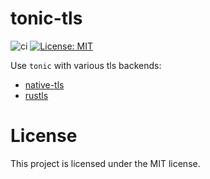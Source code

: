 # tonic-tls
![ci](https://github.com/youyuanwu/tonic-tls/actions/workflows/CI.yml/badge.svg)
[![License: MIT](https://img.shields.io/badge/License-MIT-yellow.svg)](https://raw.githubusercontent.com/youyuanwu/tonic-tls/main/LICENSE)

Use `tonic` with various tls backends:

* [native-tls](https://github.com/sfackler/rust-native-tls)
* [rustls](https://github.com/rustls/rustls)

# License
This project is licensed under the MIT license.
